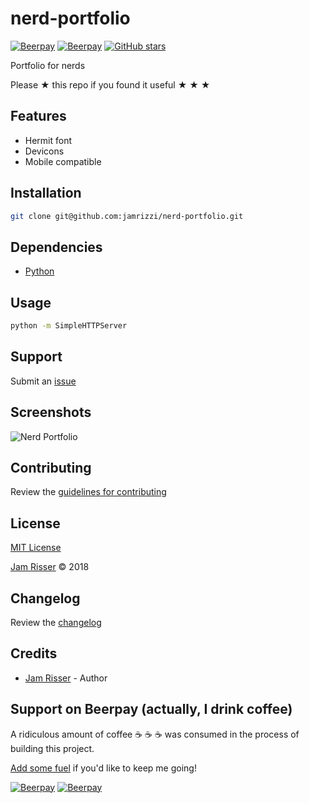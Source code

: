 # nerd-portfolio

[![Beerpay](https://beerpay.io/jamrizzi/nerd-portfolio/badge.svg?style=beer-square)](https://beerpay.io/jamrizzi/nerd-portfolio)
[![Beerpay](https://beerpay.io/jamrizzi/nerd-portfolio/make-wish.svg?style=flat-square)](https://beerpay.io/jamrizzi/nerd-portfolio?focus=wish)
[![GitHub stars](https://img.shields.io/github/stars/jamrizzi/nerd-portfolio.svg?style=social&label=Stars)](https://github.com/jamrizzi/nerd-portfolio)

Portfolio for nerds

Please &#9733; this repo if you found it useful &#9733; &#9733; &#9733;


## Features

* Hermit font
* Devicons
* Mobile compatible


## Installation

```sh
git clone git@github.com:jamrizzi/nerd-portfolio.git
```


## Dependencies

* [Python](https://www.python.org)


## Usage

```sh
python -m SimpleHTTPServer
```


## Support

Submit an [issue](https://github.com/jamrizzi/nerd-portfolio/issues/new)


## Screenshots

![Nerd Portfolio](https://user-images.githubusercontent.com/6234038/37148826-1870ecb6-22cc-11e8-9492-10fb463f1536.jpg)


## Contributing

Review the [guidelines for contributing](https://github.com/jamrizzi/nerd-portfolio/blob/master/CONTRIBUTING.md)


## License

[MIT License](https://github.com/jamrizzi/nerd-portfolio/blob/master/LICENSE)

[Jam Risser](https://jam.jamrizzi.com) &copy; 2018


## Changelog

Review the [changelog](https://github.com/jamrizzi/nerd-portfolio/blob/master/CHANGELOG.md)


## Credits

* [Jam Risser](https://jam.jamrizzi.com) - Author


## Support on Beerpay (actually, I drink coffee)

A ridiculous amount of coffee :coffee: :coffee: :coffee: was consumed in the process of building this project.

[Add some fuel](https://beerpay.io/jamrizzi/nerd-portfolio) if you'd like to keep me going!

[![Beerpay](https://beerpay.io/jamrizzi/nerd-portfolio/badge.svg?style=beer-square)](https://beerpay.io/jamrizzi/nerd-portfolio)
[![Beerpay](https://beerpay.io/jamrizzi/nerd-portfolio/make-wish.svg?style=flat-square)](https://beerpay.io/jamrizzi/nerd-portfolio?focus=wish)
